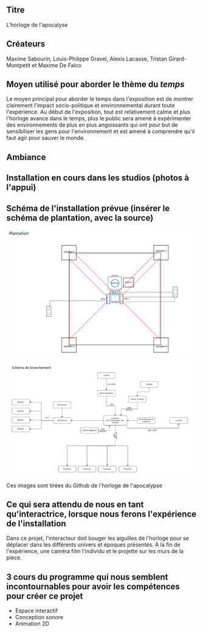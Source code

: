 ## Titre 

L'horloge de l'apocalyse

## Créateurs 

Maxime Sabourin, Louis-Philippe Gravel, Alexis Lacasse, Tristan Girard-Montpetit et Maxime De Falco

## Moyen utilisé pour aborder le thème du *temps* 

Le moyen principal pour aborder le temps dans l'exposition est de montrer clairement l'impact socio-politique et environnemental durant toute l'expérience. Au début de l'exposition, tout est relativement calme et plus l'horloge avance dans le temps, plus le public sera amené à expérimenter des environnements de plus en plus angoissants qui ont pour but de sensibiliser les gens pour l'environnement et est amené à comprendre qu'il faut agir pour sauver le monde. 


## Ambiance

## Installation en cours dans les studios (photos à l'appui)

## Schéma de l'installation prévue (insérer le schéma de plantation, avec la source)
![image du schémas de l'horloge de l'apocalyse](medias/schemas/horloge_apocalypse1.png)
![image du schémas de branchement de l'horloge de l'apocalypse](medias/schemas/horloge_apocalypse2.png)

Ces images sont tirées du Github de l'horloge de l'apocalypse
## Ce qui sera attendu de nous en tant qu'interactrice, lorsque nous ferons l'expérience de l'installation
Dans ce projet, l'interacteur doit bouger les aiguilles de l'horloge pour se déplacer dans les différents univers et époques présentés. À la fin de l'expérience, une caméra film l'individu et le projette sur les murs de la pièce.

## 3 cours du programme qui nous semblent incontournables pour avoir les compétences pour créer ce projet 
 - Espace interactif
 - Conception sonore
 - Animation 2D
